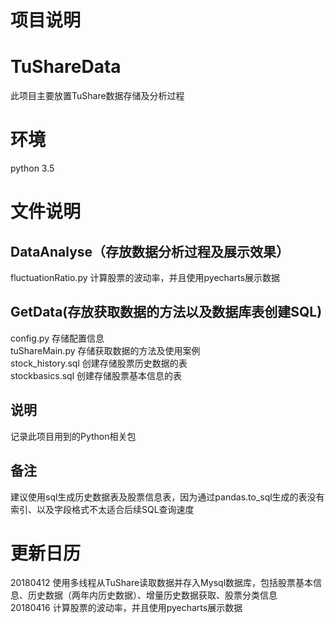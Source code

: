 项目说明
===
# TuShareData
此项目主要放置TuShare数据存储及分析过程<br>

# 环境
python 3.5<br>


文件说明
===
DataAnalyse（存放数据分析过程及展示效果）
---
fluctuationRatio.py 计算股票的波动率，并且使用pyecharts展示数据


GetData(存放获取数据的方法以及数据库表创建SQL)
----
config.py           存储配置信息<br>
tuShareMain.py      存储获取数据的方法及使用案例<br>
stock_history.sql   创建存储股票历史数据的表<br>
stockbasics.sql     创建存储股票基本信息的表<br>


说明
---
记录此项目用到的Python相关包


备注
---
建议使用sql生成历史数据表及股票信息表，因为通过pandas.to_sql生成的表没有索引、以及字段格式不太适合后续SQL查询速度


更新日历
===
20180412 使用多线程从TuShare读取数据并存入Mysql数据库，包括股票基本信息、历史数据（两年内历史数据）、增量历史数据获取、股票分类信息<br>
20180416 计算股票的波动率，并且使用pyecharts展示数据<br>